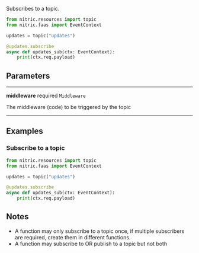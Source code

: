 Subscribes to a topic.

```python
from nitric.resources import topic
from nitric.faas import EventContext

updates = topic("updates")

@updates.subscribe
async def updates_sub(ctx: EventContext):
    print(ctx.req.payload)
```

## Parameters

---

**middleware** required `Middleware`

The middleware (code) to be triggered by the topic

---

## Examples

### Subscribe to a topic

```python
from nitric.resources import topic
from nitric.faas import EventContext

updates = topic("updates")

@updates.subscribe
async def updates_sub(ctx: EventContext):
    print(ctx.req.payload)
```

## Notes

- A function may only subscribe to a topic once, if multiple subscribers are required, create them in different functions.
- A function may subscribe to OR publish to a topic but not both
